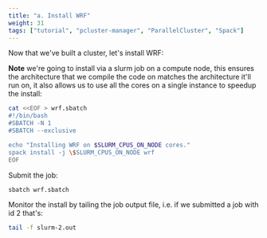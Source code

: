 ```yaml
---
title: "a. Install WRF"
weight: 31
tags: ["tutorial", "pcluster-manager", "ParallelCluster", "Spack"]
---
```


Now that we've built a cluster, let's install WRF:

**Note** we're going to install via a slurm job on a compute node, this ensures the architecture that we compile the code on matches the architecture it'll run on, it also allows us to use all the cores on a single instance to speedup the install:

```bash
cat <<EOF > wrf.sbatch
#!/bin/bash
#SBATCH -N 1
#SBATCH --exclusive

echo "Installing WRF on $SLURM_CPUS_ON_NODE cores."
spack install -j \$SLURM_CPUS_ON_NODE wrf
EOF
```

Submit the job:

```bash
sbatch wrf.sbatch
```

Monitor the install by tailing the job output file, i.e. if we submitted a job with id 2 that's:

```bash
tail -f slurm-2.out
```